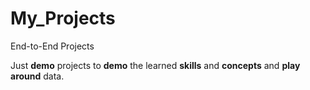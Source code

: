 # My_Projects
End-to-End Projects

Just **demo** projects to **demo** the learned **skills** and **concepts** and **play around** data.
